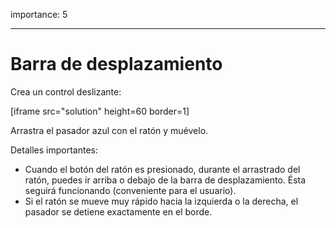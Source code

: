 importance: 5

---

# Barra de desplazamiento

Crea un control deslizante:

[iframe src="solution" height=60 border=1]

Arrastra el pasador azul con el ratón y muévelo.

Detalles importantes:

- Cuando el botón del ratón es presionado, durante el arrastrado del ratón, puedes ir arriba o debajo de la barra de desplazamiento. Ésta seguirá funcionando (conveniente para el usuario).
- Si el ratón se mueve muy rápido hacia la izquierda o la derecha, el pasador se detiene exactamente en el borde.
